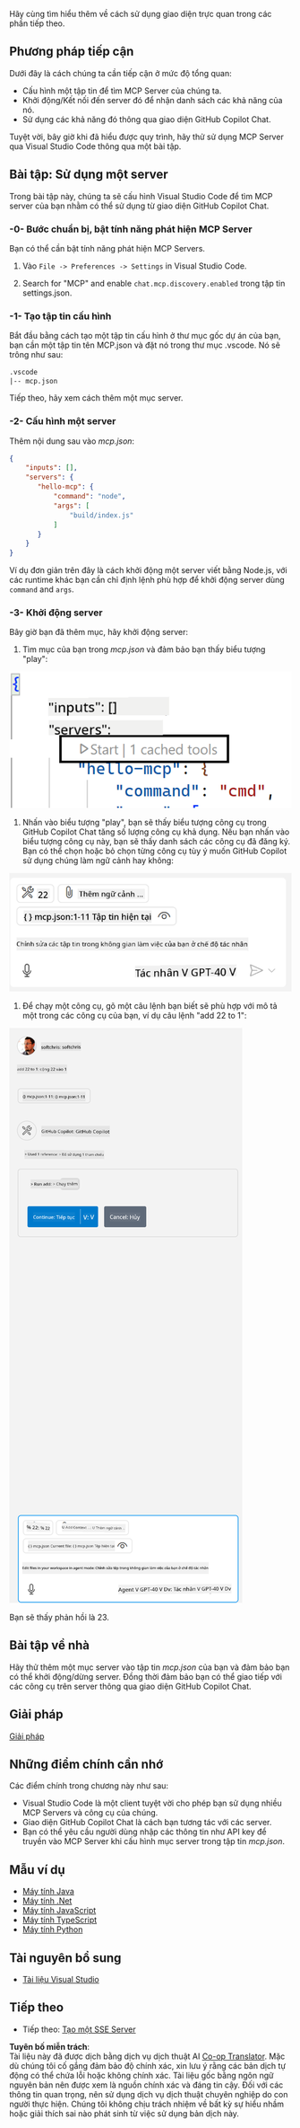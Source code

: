 <!--
CO_OP_TRANSLATOR_METADATA:
{
  "original_hash": "0eb9557780cd0a2551cdb8a16c886b51",
  "translation_date": "2025-06-17T15:59:53+00:00",
  "source_file": "03-GettingStarted/04-vscode/README.md",
  "language_code": "vi"
}
-->
Hãy cùng tìm hiểu thêm về cách sử dụng giao diện trực quan trong các phần tiếp theo.

## Phương pháp tiếp cận

Dưới đây là cách chúng ta cần tiếp cận ở mức độ tổng quan:

- Cấu hình một tập tin để tìm MCP Server của chúng ta.
- Khởi động/Kết nối đến server đó để nhận danh sách các khả năng của nó.
- Sử dụng các khả năng đó thông qua giao diện GitHub Copilot Chat.

Tuyệt vời, bây giờ khi đã hiểu được quy trình, hãy thử sử dụng MCP Server qua Visual Studio Code thông qua một bài tập.

## Bài tập: Sử dụng một server

Trong bài tập này, chúng ta sẽ cấu hình Visual Studio Code để tìm MCP server của bạn nhằm có thể sử dụng từ giao diện GitHub Copilot Chat.

### -0- Bước chuẩn bị, bật tính năng phát hiện MCP Server

Bạn có thể cần bật tính năng phát hiện MCP Servers.

1. Vào `File -> Preferences -> Settings` in Visual Studio Code.

1. Search for "MCP" and enable `chat.mcp.discovery.enabled` trong tập tin settings.json.

### -1- Tạo tập tin cấu hình

Bắt đầu bằng cách tạo một tập tin cấu hình ở thư mục gốc dự án của bạn, bạn cần một tập tin tên MCP.json và đặt nó trong thư mục .vscode. Nó sẽ trông như sau:

```text
.vscode
|-- mcp.json
```

Tiếp theo, hãy xem cách thêm một mục server.

### -2- Cấu hình một server

Thêm nội dung sau vào *mcp.json*:

```json
{
    "inputs": [],
    "servers": {
       "hello-mcp": {
           "command": "node",
           "args": [
               "build/index.js"
           ]
       }
    }
}
```

Ví dụ đơn giản trên đây là cách khởi động một server viết bằng Node.js, với các runtime khác bạn cần chỉ định lệnh phù hợp để khởi động server dùng `command` and `args`.

### -3- Khởi động server

Bây giờ bạn đã thêm mục, hãy khởi động server:

1. Tìm mục của bạn trong *mcp.json* và đảm bảo bạn thấy biểu tượng "play":

  ![Khởi động server trong Visual Studio Code](../../../../translated_images/vscode-start-server.8e3c986612e3555de47e5b1e37b2f3020457eeb6a206568570fd74a17e3796ad.vi.png)  

1. Nhấn vào biểu tượng "play", bạn sẽ thấy biểu tượng công cụ trong GitHub Copilot Chat tăng số lượng công cụ khả dụng. Nếu bạn nhấn vào biểu tượng công cụ này, bạn sẽ thấy danh sách các công cụ đã đăng ký. Bạn có thể chọn hoặc bỏ chọn từng công cụ tùy ý muốn GitHub Copilot sử dụng chúng làm ngữ cảnh hay không:

  ![Khởi động server trong Visual Studio Code](../../../../translated_images/vscode-tool.0b3bbea2fb7d8c26ddf573cad15ef654e55302a323267d8ee6bd742fe7df7fed.vi.png)

1. Để chạy một công cụ, gõ một câu lệnh bạn biết sẽ phù hợp với mô tả một trong các công cụ của bạn, ví dụ câu lệnh "add 22 to 1":

  ![Chạy công cụ từ GitHub Copilot](../../../../translated_images/vscode-agent.d5a0e0b897331060518fe3f13907677ef52b879db98c64d68a38338608f3751e.vi.png)

  Bạn sẽ thấy phản hồi là 23.

## Bài tập về nhà

Hãy thử thêm một mục server vào tập tin *mcp.json* của bạn và đảm bảo bạn có thể khởi động/dừng server. Đồng thời đảm bảo bạn có thể giao tiếp với các công cụ trên server thông qua giao diện GitHub Copilot Chat.

## Giải pháp

[Giải pháp](./solution/README.md)

## Những điểm chính cần nhớ

Các điểm chính trong chương này như sau:

- Visual Studio Code là một client tuyệt vời cho phép bạn sử dụng nhiều MCP Servers và công cụ của chúng.
- Giao diện GitHub Copilot Chat là cách bạn tương tác với các server.
- Bạn có thể yêu cầu người dùng nhập các thông tin như API key để truyền vào MCP Server khi cấu hình mục server trong tập tin *mcp.json*.

## Mẫu ví dụ

- [Máy tính Java](../samples/java/calculator/README.md)
- [Máy tính .Net](../../../../03-GettingStarted/samples/csharp)
- [Máy tính JavaScript](../samples/javascript/README.md)
- [Máy tính TypeScript](../samples/typescript/README.md)
- [Máy tính Python](../../../../03-GettingStarted/samples/python)

## Tài nguyên bổ sung

- [Tài liệu Visual Studio](https://code.visualstudio.com/docs/copilot/chat/mcp-servers)

## Tiếp theo

- Tiếp theo: [Tạo một SSE Server](/03-GettingStarted/05-sse-server/README.md)

**Tuyên bố miễn trách**:  
Tài liệu này đã được dịch bằng dịch vụ dịch thuật AI [Co-op Translator](https://github.com/Azure/co-op-translator). Mặc dù chúng tôi cố gắng đảm bảo độ chính xác, xin lưu ý rằng các bản dịch tự động có thể chứa lỗi hoặc không chính xác. Tài liệu gốc bằng ngôn ngữ nguyên bản nên được xem là nguồn chính xác và đáng tin cậy. Đối với các thông tin quan trọng, nên sử dụng dịch vụ dịch thuật chuyên nghiệp do con người thực hiện. Chúng tôi không chịu trách nhiệm về bất kỳ sự hiểu nhầm hoặc giải thích sai nào phát sinh từ việc sử dụng bản dịch này.
